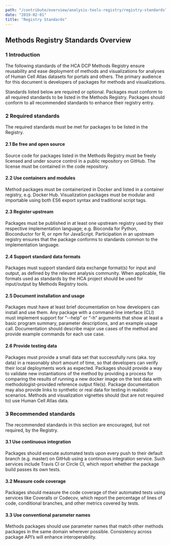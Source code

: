 ```yaml
---
path: "/contribute/overview/analysis-tools-registry/registry-standards"
date: "2019-02-01"
title: "Registry Standards"
---
```


## Methods Registry Standards Overview

### 1 Introduction
The following standards of the HCA DCP Methods Registry ensure reusability and ease deployment of methods and visualizations for analyses of Human Cell Atlas datasets for portals and others.  The primary audience for this document is developers of packages for methods and visualizations.

Standards listed below are required or optional.  Packages must conform to all required standards to be listed in the Methods Registry.  Packages should conform to all recommended standards to enhance their registry entry.

### 2 Required standards
The required standards must be met for packages to be listed in the Registry.

#### 2.1 Be free and open source
Source code for packages listed in the Methods Registry must be freely licensed and under source control in a public repository on GitHub.  The license must be contained in the code repository.

#### 2.2 Use containers and modules
Method packages must be containerized in Docker and listed in a container registry, e.g. Docker Hub.  Visualization packages must be modular and importable using both ES6 export syntax and traditional script tags.

#### 2.3 Register upstream
Packages must be published in at least one upstream registry used by their respective implementation language; e.g. Bioconda for Python, Bioconductor for R, or npm for JavaScript. Participation in an upstream registry ensures that the package conforms to standards common to the implementation language.

#### 2.4 Support standard data formats
Packages must support standard data exchange format(s) for input and output, as defined by the relevant analysis community. When applicable, file formats used as standards by the HCA project should be used for input/output by Methods Registry tools.

#### 2.5 Document installation and usage
Packages must have at least brief documentation on how developers can install and use them.  Any package with a command-line interface (CLI) must implement support for “--help” or “-h” arguments that show at least a basic program summary, parameter descriptions, and an example usage call. Documentation should describe major use cases of the method and provide example commands for each use case.

#### 2.6 Provide testing data
Packages must provide a small data set that successfully runs (aka. toy data) in a reasonably short amount of time, so that developers can verify their local deployments work as expected. Packages should provide a way to validate new instantiations of the method by providing a process for comparing the results of running a new docker image on the test data with methodologist-provided reference output file(s). Package documentation may also provide links to synthetic or real data for testing in realistic scenarios.  Methods and visualization vignettes should (but are not required to) use Human Cell Atlas data.

### 3 Recommended standards
The recommended standards in this section are encouraged, but not required, by the Registry.

#### 3.1 Use continuous integration
Packages should execute automated tests upon every push to their default branch (e.g. master) on GitHub using a continuous integration service.  Such services include Travis CI or Circle CI, which report whether the package build passes its own tests.

#### 3.2 Measure code coverage
Packages should measure the code coverage of their automated tests using services like Coveralls or Codecov, which report the percentage of lines of code, conditional branches, and other metrics covered by tests.

#### 3.3 Use conventional parameter names
Methods packages should use parameter names that match other methods packages in the same domain wherever possible.  Consistency across package API’s will enhance interoperability.
